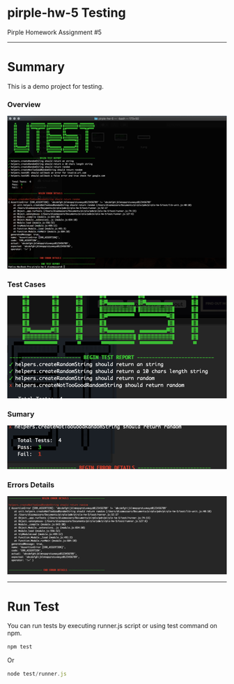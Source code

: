 # pirple-hw-5 Testing

Pirple Homework Assignment #5
***
# Summary
This is a demo project for testing.

### Overview
![alt text](https://github.com/diazmazzaro/pirple-hw-5/blob/master/docs/5.png?raw=true "landing")
### Test Cases
![alt text](https://github.com/diazmazzaro/pirple-hw-5/blob/master/docs/2.png?raw=true "landing")
### Sumary
![alt text](https://github.com/diazmazzaro/pirple-hw-5/blob/master/docs/3.png?raw=true "landing")
### Errors Details
![alt text](https://github.com/diazmazzaro/pirple-hw-5/blob/master/docs/4.png?raw=true "landing")

***
# Run Test
You can run tests by executing runner.js script or using test command on npm.

```javascript
npm test
```
Or
```javascript
node test/runner.js
```
